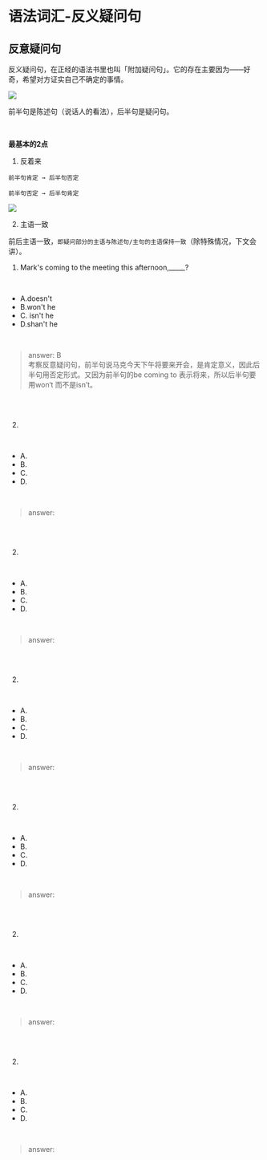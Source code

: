 



# 语法词汇-反义疑问句


## 反意疑问句


反义疑问句，在正经的语法书里也叫「附加疑问句」。它的存在主要因为——好奇，希望对方证实自己不确定的事情。


![](https://pic1.zhimg.com/v2-7991555f5a6ff6cddbee9163e16f93c4_r.jpg)


前半句是陈述句（说话人的看法），后半句是疑问句。

<br>

**最基本的2点**

1. 反着来
```
前半句肯定 → 后半句否定

前半句否定 → 后半句肯定
```

![](https://pic4.zhimg.com/v2-b0381a6f2179a70365f2f731d772086b_r.jpg)


2. 主语一致

前后主语一致，`即疑问部分的主语与陈述句/主句的主语保持一致`（除特殊情况，下文会讲）。





1.  Mark's coming to the meeting this afternoon,_____?
<br>

- A.doesn't 
- B.won't he    
- C. isn't he      
- D.shan't he

<br>

> answer: B <br> 考察反意疑问句，前半句说马克今天下午将要来开会，是肯定意义，因此后半句用否定形式。又因为前半句的be coming to 表示将来，所以后半句要用won‘t 而不是isn’t。

<br>
<br>



2. 
<br>

- A.
- B.       
- C.     
- D. 

<br>


> answer: 

<br>
<br>




2. 
<br>

- A.
- B.       
- C.     
- D. 

<br>


> answer: 

<br>
<br>


2. 
<br>

- A.
- B.       
- C.     
- D. 

<br>


> answer: 

<br>
<br>


2. 
<br>

- A.
- B.       
- C.     
- D. 

<br>


> answer: 

<br>
<br>


2. 
<br>

- A.
- B.       
- C.     
- D. 

<br>


> answer: 

<br>
<br>


2. 
<br>

- A.
- B.       
- C.     
- D. 

<br>


> answer: 

<br>
<br>


